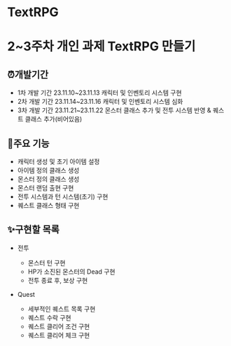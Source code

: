 # TextRPG
# 2~3주차 개인 과제 TextRPG 만들기

## ⏰개발기간
- 1차 개발 기간 23.11.10~23.11.13 캐릭터 및 인벤토리 시스템 구현
- 2차 개발 기간 23.11.14~23.11.16 캐릭터 및 인벤토리 시스템 심화
- 3차 개발 기간 23.11.21~23.11.22 몬스터 클래스 추가 및 전투 시스템 반영 & 퀘스트 클래스 추가(비어있음)

## 📌주요 기능
- 캐릭터 생성 및 초기 아이템 설정
- 아이템 정의 클래스 생성
- 몬스터 정의 클래스 생성
- 몬스터 랜덤 출현 구현
- 전투 시스템과 턴 시스템(초기) 구현
- 퀘스트 클래스 형태 구현
  
## ✨구현할 목록
- 전투
  - 몬스터 턴 구현
  - HP가 소진된 몬스터의 Dead 구현
  - 전투 종료 후, 보상 구현
    
- Quest
  - 세부적인 퀘스트 목록 구현
  - 퀘스트 수락 구현
  - 퀘스트 클리어 조건 구현
  - 퀘스트 클리어 체크 구현

